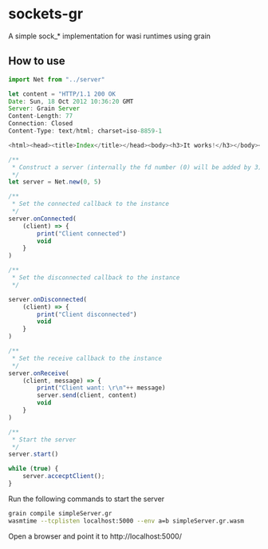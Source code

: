 # sockets-gr

A simple sock_* implementation for wasi runtimes using grain
  
## How to use

```javascript
import Net from "../server"

let content = "HTTP/1.1 200 OK
Date: Sun, 18 Oct 2012 10:36:20 GMT
Server: Grain Server
Content-Length: 77
Connection: Closed
Content-Type: text/html; charset=iso-8859-1

<html><head><title>Index</title></head><body><h3>It works!</h3></body></html>"

/**
 * Construct a server (internally the fd number (0) will be added by 3) 
 */
let server = Net.new(0, 5)

/**
 * Set the connected callback to the instance
 */
server.onConnected(
    (client) => {
        print("Client connected")
        void
    }
)

/**
 * Set the disconnected callback to the instance
 */

server.onDisconnected(
    (client) => {
        print("Client disconnected")
        void
    }
)

/**
 * Set the receive callback to the instance
 */
server.onReceive(
    (client, message) => {
        print("Client want: \r\n"++ message)
        server.send(client, content)
        void
    }
)

/**
 * Start the server 
 */
server.start()

while (true) {
    server.accecptClient();
}

```

Run the following commands to start the server

```bash
grain compile simpleServer.gr
wasmtime --tcplisten localhost:5000 --env a=b simpleServer.gr.wasm 
```

Open a browser and point it to http://localhost:5000/

